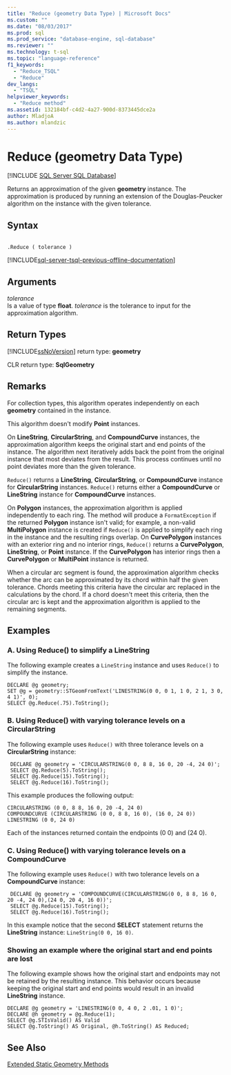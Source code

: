 ```yaml
---
title: "Reduce (geometry Data Type) | Microsoft Docs"
ms.custom: ""
ms.date: "08/03/2017"
ms.prod: sql
ms.prod_service: "database-engine, sql-database"
ms.reviewer: ""
ms.technology: t-sql
ms.topic: "language-reference"
f1_keywords: 
  - "Reduce_TSQL"
  - "Reduce"
dev_langs: 
  - "TSQL"
helpviewer_keywords: 
  - "Reduce method"
ms.assetid: 132184bf-c4d2-4a27-900d-8373445dce2a
author: MladjoA
ms.author: mlandzic 
---
```

# Reduce (geometry Data Type)
[!INCLUDE [SQL Server SQL Database](../../includes/applies-to-version/sql-asdb.md)]

Returns an approximation of the given **geometry** instance. The approximation is produced by running an extension of the Douglas-Peucker algorithm on the instance with the given tolerance.
  
## Syntax  
  
```  
  
.Reduce ( tolerance )  
```  
  
[!INCLUDE[sql-server-tsql-previous-offline-documentation](../../includes/sql-server-tsql-previous-offline-documentation.md)]

## Arguments
 *tolerance*  
 Is a value of type **float**. *tolerance* is the tolerance to input for the approximation algorithm.  
  
## Return Types  
 [!INCLUDE[ssNoVersion](../../includes/ssnoversion-md.md)] return type: **geometry**  
  
 CLR return type: **SqlGeometry**  
  
## Remarks  
 For collection types, this algorithm operates independently on each **geometry** contained in the instance.  
  
 This algorithm doesn't modify **Point** instances.  
  
 On **LineString**, **CircularString**, and **CompoundCurve** instances, the approximation algorithm keeps the original start and end points of the instance. The algorithm next iteratively adds back the point from the original instance that most deviates from the result. This process continues until no point deviates more than the given tolerance.  
  
 `Reduce()` returns a **LineString**, **CircularString**, or **CompoundCurve** instance for **CircularString** instances.  `Reduce()` returns either a **CompoundCurve** or **LineString** instance for **CompoundCurve** instances.  
  
 On **Polygon** instances, the approximation algorithm is applied independently to each ring. The method will produce a `FormatException` if the returned **Polygon** instance isn't valid; for example, a non-valid **MultiPolygon** instance is created if `Reduce()` is applied to simplify each ring in the instance and the resulting rings overlap.  On **CurvePolygon** instances with an exterior ring and no interior rings, `Reduce()` returns a **CurvePolygon**, **LineString**, or **Point** instance.  If the **CurvePolygon** has interior rings then a **CurvePolygon** or **MultiPoint** instance is returned.  
  
 When a circular arc segment is found, the approximation algorithm checks whether the arc can be approximated by its chord within half the given tolerance. Chords meeting this criteria have the circular arc replaced in the calculations by the chord. If a chord doesn't meet this criteria, then the circular arc is kept and the approximation algorithm is applied to the remaining segments.  
  
## Examples  
  
### A. Using Reduce() to simplify a LineString  
 The following example creates a `LineString` instance and uses `Reduce()` to simplify the instance.  
  
```  
DECLARE @g geometry;  
SET @g = geometry::STGeomFromText('LINESTRING(0 0, 0 1, 1 0, 2 1, 3 0, 4 1)', 0);  
SELECT @g.Reduce(.75).ToString();  
```  
  
### B. Using Reduce() with varying tolerance levels on a CircularString  
 The following example uses `Reduce()` with three tolerance levels on a **CircularString** instance:  
  
```
 DECLARE @g geometry = 'CIRCULARSTRING(0 0, 8 8, 16 0, 20 -4, 24 0)'; 
 SELECT @g.Reduce(5).ToString(); 
 SELECT @g.Reduce(15).ToString(); 
 SELECT @g.Reduce(16).ToString();
 ```  
  
 This example produces the following output:  
  
 ```
 CIRCULARSTRING (0 0, 8 8, 16 0, 20 -4, 24 0) 
 COMPOUNDCURVE (CIRCULARSTRING (0 0, 8 8, 16 0), (16 0, 24 0)) 
 LINESTRING (0 0, 24 0)
 ```  
  
 Each of the instances returned contain the endpoints (0 0) and (24 0).  
  
### C. Using Reduce() with varying tolerance levels on a CompoundCurve  
 The following example uses `Reduce()` with two tolerance levels on a **CompoundCurve** instance:  
  
```
 DECLARE @g geometry = 'COMPOUNDCURVE(CIRCULARSTRING(0 0, 8 8, 16 0, 20 -4, 24 0),(24 0, 20 4, 16 0))';  
 SELECT @g.Reduce(15).ToString();  
 SELECT @g.Reduce(16).ToString();
 ```  
  
 In this example notice that the second **SELECT** statement returns the **LineString** instance: `LineString(0 0, 16 0)`.  
  
### Showing an example where the original start and end points are lost  
 The following example shows how the original start and endpoints may not be retained by the resulting instance. This behavior occurs because keeping the original start and end points would result in an invalid **LineString** instance.  
  
```  
DECLARE @g geometry = 'LINESTRING(0 0, 4 0, 2 .01, 1 0)';  
DECLARE @h geometry = @g.Reduce(1);  
SELECT @g.STIsValid() AS Valid  
SELECT @g.ToString() AS Original, @h.ToString() AS Reduced;  
```  
  
## See Also  
 [Extended Static Geometry Methods](../../t-sql/spatial-geometry/extended-static-geometry-methods.md)  
  
